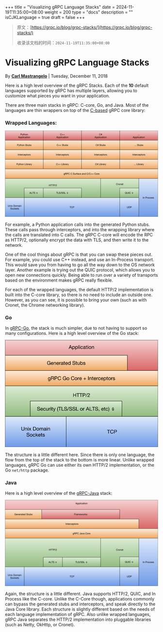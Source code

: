 +++
title = "Visualizing gRPC Language Stacks"
date = 2024-11-19T11:35:00+08:00
weight = 200
type = "docs"
description = ""
isCJKLanguage = true
draft = false
+++

> 原文：[https://grpc.io/blog/grpc-stacks/](https://grpc.io/blog/grpc-stacks/)
>
> 收录该文档的时间：`2024-11-19T11:35:00+08:00`

# Visualizing gRPC Language Stacks

By [**Carl Mastrangelo**](https://carlmastrangelo.com/) | Tuesday, December 11, 2018



Here is a high level overview of the gRPC Stacks. Each of the **10** default languages supported by gRPC has multiple layers, allowing you to customize what pieces you want in your application.

There are three main stacks in gRPC: C-core, Go, and Java. Most of the languages are thin wrappers on top of the [C-based](https://github.com/grpc/grpc/tree/master/src/core) gRPC core library:

### Wrapped Languages:



![gRPC Core Stack](VisualizinggRPCLanguageStacks_img/grpc-core-stack.svg+xml)



For example, a Python application calls into the generated Python stubs. These calls pass through interceptors, and into the wrapping library where the calls are translated into C calls. The gRPC C-core will encode the RPC as HTTP/2, optionally encrypt the data with TLS, and then write it to the network.

One of the cool things about gRPC is that you can swap these pieces out. For example, you could use C++ instead, and use an In-Process transport. This would save you from having to go all the way down to the OS network layer. Another example is trying out the QUIC protocol, which allows you to open new connections quickly. Being able to run over a variety of transports based on the environment makes gRPC really flexible.

For each of the wrapped languages, the default HTTP/2 implementation is built into the C-core library, so there is no need to include an outside one. However, as you can see, it is possible to bring your own (such as with Cronet, the Chrome networking library).

### Go

In [gRPC-Go](https://github.com/grpc/grpc-go), the stack is much simpler, due to not having to support so many configurations. Here is a high level overview of the Go stack:



![gRPC Go Stack](VisualizinggRPCLanguageStacks_img/grpc-go-stack.svg+xml)



The structure is a little different here. Since there is only one language, the flow from the top of the stack to the bottom is more linear. Unlike wrapped languages, gRPC Go can use either its own HTTP/2 implementation, or the Go `net/http` package.

### Java

Here is a high level overview of the [gRPC-Java](https://github.com/grpc/grpc-java) stack:



![gRPC Java Stack](VisualizinggRPCLanguageStacks_img/grpc-java-stack.svg+xml)



Again, the structure is a little different. Java supports HTTP/2, QUIC, and In Process like the C-core. Unlike the C-Core though, applications commonly can bypass the generated stubs and interceptors, and speak directly to the Java Core library. Each structure is slightly different based on the needs of each language implementation of gRPC. Also unlike wrapped languages, gRPC Java separates the HTTP/2 implementation into pluggable libraries (such as Netty, OkHttp, or Cronet).

